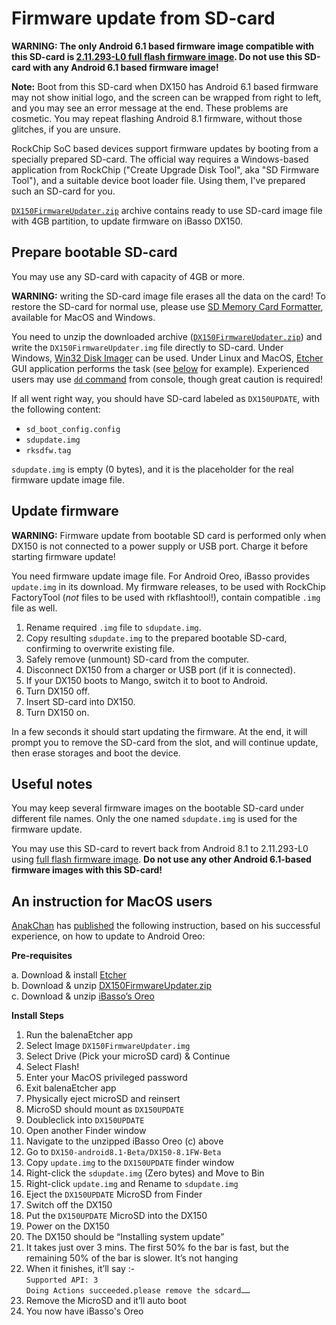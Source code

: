 # Firmware update from SD-card
**WARNING: The only Android 6.1 based firmware image compatible with this SD-card is [2.11.293-L0 full flash firmware image](https://github.com/Lurker00/DX150-firmware/releases/download/v2.11.293/DX150FirmwareV2.11.293-L0-fullflash.zip). Do not use this SD-card with any Android 6.1 based firmware image!**

**Note:** Boot from this SD-card when DX150 has Android 6.1 based firmware may not show initial logo, and the screen can be wrapped from right to left, and you may see an error message at the end. These problems are cosmetic. You may repeat flashing Android 8.1 firmware, without those glitches, if you are unsure.

RockChip SoC based devices support firmware updates by booting from a specially prepared SD-card. The official way requires a Windows-based application from RockChip ("Create Upgrade Disk Tool", aka "SD Firmware Tool"), and a suitable device boot loader file. Using them, I've prepared such an SD-card for you.

[`DX150FirmwareUpdater.zip`](https://github.com/Lurker00/DX150-Firmware-Add-on/releases/download/DX150FirmwareUpdater/DX150FirmwareUpdater.zip) archive contains ready to use SD-card image file with 4GB partition, to update firmware on iBasso DX150.

## Prepare bootable SD-card
You may use any SD-card with capacity of 4GB or more.

**WARNING:** writing the SD-card image file erases all the data on the card! To restore the SD-card for normal use, please use [SD Memory Card Formatter](https://www.sdcard.org/downloads/formatter_4/), available for MacOS and Windows.

You need to unzip the downloaded archive ([`DX150FirmwareUpdater.zip`](https://github.com/Lurker00/DX150-Firmware-Add-on/releases/download/DX150FirmwareUpdater/DX150FirmwareUpdater.zip)) and write the `DX150FirmwareUpdater.img` file directly to SD-card. Under Windows, [Win32 Disk Imager](https://sourceforge.net/projects/win32diskimager/) can be used. Under Linux and MacOS, [Etcher](https://en.wikipedia.org/wiki/Etcher_(software)) GUI application performs the task (see [below](#an-instruction-for-macos-users) for example). Experienced users may use [`dd` command](https://en.wikipedia.org/wiki/Dd_(Unix)) from console, though great caution is required!

If all went right way, you should have SD-card labeled as `DX150UPDATE`, with the following content:
* `sd_boot_config.config`
* `sdupdate.img`
* `rksdfw.tag`

`sdupdate.img` is empty (0 bytes), and it is the placeholder for the real firmware update image file.

## Update firmware

**WARNING:** Firmware update from bootable SD card is performed only when DX150 is not connected to a power supply or USB port. Charge it before starting firmware update!

You need firmware update image file. For Android Oreo, iBasso provides `update.img` in its download. My firmware releases, to be used with RockChip FactoryTool (*not* files to be used with rkflashtool!), contain compatible `.img` file as well.

1. Rename required `.img` file to `sdupdate.img`.
2. Copy resulting `sdupdate.img` to the prepared bootable SD-card, confirming to overwrite existing file.
3. Safely remove (unmount) SD-card from the computer.
4. Disconnect DX150 from a charger or USB port (if it is connected).
5. If your DX150 boots to Mango, switch it to boot to Android.
6. Turn DX150 off.
7. Insert SD-card into DX150.
8. Turn DX150 on.

In a few seconds it should start updating the firmware. At the end, it will prompt you to remove the SD-card from the slot, and will continue update, then erase storages and boot the device.

## Useful notes

You may keep several firmware images on the bootable SD-card under different file names. Only the one named `sdupdate.img` is used for the firmware update.

You may use this SD-card to revert back from Android 8.1 to 2.11.293-L0 using [full flash firmware image](https://github.com/Lurker00/DX150-firmware/releases/download/v2.11.293/DX150FirmwareV2.11.293-L0-fullflash.zip). **Do not use any other Android 6.1-based firmware images with this SD-card!**

## An instruction for MacOS users

[AnakChan](https://www.head-fi.org/members/anakchan.194497/) has [published](https://www.head-fi.org/threads/791531/page-1266#post-14613722) the following instruction, based on his successful experience, on how to update to Android Oreo:

**Pre-requisites**

a. Download & install [Etcher](https://en.wikipedia.org/wiki/Etcher_(software))<br />
b. Download & unzip [DX150FirmwareUpdater.zip](https://github.com/Lurker00/DX150-Firmware-Add-on/releases/download/DX150FirmwareUpdater/DX150FirmwareUpdater.zip)<br />
c. Download & unzip [iBasso’s Oreo](http://ibasso.com/down.php)<br />

**Install Steps**
1. Run the balenaEtcher app
1. Select Image `DX150FirmwareUpdater.img`
1. Select Drive (Pick your microSD card) & Continue
1. Select Flash!
1. Enter your MacOS privileged password
1. Exit balenaEtcher app
1. Physically eject microSD and reinsert
1. MicroSD should mount as `DX150UPDATE`
1. Doubleclick into `DX150UPDATE`
1. Open another Finder window
1. Navigate to the unzipped iBasso Oreo (c) above
1. Go to `DX150-android8.1-Beta/DX150-8.1FW-Beta`
1. Copy `update.img` to the `DX150UPDATE` finder window
1. Right-click the `sdupdate.img` (Zero bytes) and Move to Bin
1. Right-click `update.img` and Rename to `sdupdate.img`
1. Eject the `DX150UPDATE` MicroSD from Finder
1. Switch off the DX150
1. Put the `DX150UPDATE` MicroSD into the DX150
1. Power on the DX150
1. The DX150 should be “Installing system update”
1. It takes just over 3 mins. The first 50% fo the bar is fast, but the remaining 50% of the bar is slower. It’s not hanging
1. When it finishes, it’ll say :-<br />
    `Supported API: 3`<br />
    `Doing Actions succeeded.please remove the sdcard……`<br />
1. Remove the MicroSD and it’ll auto boot
1. You now have iBasso's Oreo

